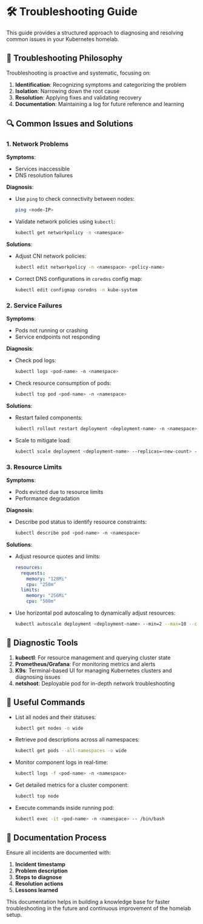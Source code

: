 # 🛠️ Troubleshooting Guide

This guide provides a structured approach to diagnosing and resolving common issues in your Kubernetes homelab.

## 🎯 Troubleshooting Philosophy

Troubleshooting is proactive and systematic, focusing on:
1. **Identification**: Recognizing symptoms and categorizing the problem
2. **Isolation**: Narrowing down the root cause
3. **Resolution**: Applying fixes and validating recovery
4. **Documentation**: Maintaining a log for future reference and learning

## 🔍 Common Issues and Solutions

### 1. Network Problems

**Symptoms**:
- Services inaccessible
- DNS resolution failures

**Diagnosis**:
- Use `ping` to check connectivity between nodes:
  ```bash
  ping <node-IP>
  ```
- Validate network policies using `kubectl`:
  ```bash
  kubectl get networkpolicy -n <namespace>
  ```

**Solutions**:
- Adjust CNI network policies:
  ```bash
  kubectl edit networkpolicy -n <namespace> <policy-name>
  ```
- Correct DNS configurations in `coredns` config map:
  ```bash
  kubectl edit configmap coredns -n kube-system
  ```

### 2. Service Failures

**Symptoms**: 
- Pods not running or crashing
- Service endpoints not responding

**Diagnosis**:
- Check pod logs:
  ```bash
  kubectl logs <pod-name> -n <namespace>
  ```
- Check resource consumption of pods:
  ```bash
  kubectl top pod <pod-name> -n <namespace>
  ```

**Solutions**:
- Restart failed components:
  ```bash
  kubectl rollout restart deployment <deployment-name> -n <namespace>
  ```
- Scale to mitigate load:
  ```bash
  kubectl scale deployment <deployment-name> --replicas=<new-count> -n <namespace>
  ```

### 3. Resource Limits

**Symptoms**:
- Pods evicted due to resource limits
- Performance degradation

**Diagnosis**:
- Describe pod status to identify resource constraints:
  ```bash
  kubectl describe pod <pod-name> -n <namespace>
  ```

**Solutions**:
- Adjust resource quotes and limits:
  ```yaml
  resources:
    requests:
      memory: "128Mi"
      cpu: "250m"
    limits:
      memory: "256Mi"
      cpu: "500m"
  ```
- Use horizontal pod autoscaling to dynamically adjust resources:
  ```bash
  kubectl autoscale deployment <deployment-name> --min=2 --max=10 --cpu-percent=80 -n <namespace>
  ```

## 🧰 Diagnostic Tools

1. **kubectl**: For resource management and querying cluster state
2. **Prometheus/Grafana**: For monitoring metrics and alerts
3. **K9s**: Terminal-based UI for managing Kubernetes clusters and diagnosing issues
4. **netshoot**: Deployable pod for in-depth network troubleshooting

## 🔗 Useful Commands

- List all nodes and their statuses:
  ```bash
  kubectl get nodes -o wide
  ```
- Retrieve pod descriptions across all namespaces:
  ```bash
  kubectl get pods --all-namespaces -o wide
  ```
- Monitor component logs in real-time:
  ```bash
  kubectl logs -f <pod-name> -n <namespace>
  ```
- Get detailed metrics for a cluster component:
  ```bash
  kubectl top node
  ```
- Execute commands inside running pod:
  ```bash
  kubectl exec -it <pod-name> -n <namespace> -- /bin/bash
  ```

## 📝 Documentation Process

Ensure all incidents are documented with: 
1. **Incident timestamp**
2. **Problem description**
3. **Steps to diagnose**
4. **Resolution actions**
5. **Lessons learned**

This documentation helps in building a knowledge base for faster troubleshooting in the future and continuous improvement of the homelab setup.

